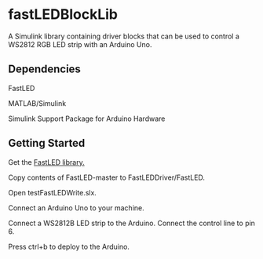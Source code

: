 # fastLEDBlockLib

A Simulink library containing driver blocks that can be used to  control a WS2812 RGB LED strip with an Arduino Uno.

## Dependencies

FastLED

MATLAB/Simulink

Simulink Support Package for Arduino Hardware

## Getting Started

Get the [FastLED library.](https://github.com/FastLED)

Copy contents of FastLED-master to FastLEDDriver/FastLED.

Open testFastLEDWrite.slx.

Connect an Arduino Uno to your machine.

Connect a WS2812B LED strip to the Arduino. Connect the control line to pin 6.

Press ctrl+b to deploy to the Arduino.

